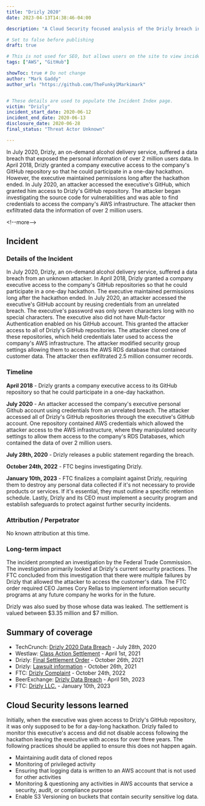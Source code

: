 ```yaml
---
title: "Drizly 2020"
date: 2023-04-13T14:38:46-04:00

description: "A Cloud Security focused analysis of the Drizly breach in 2020"

# Set to false before publishing
draft: true

# This is not used for SEO, but allows users on the site to view incidents by keyword
tags: ["AWS", "GitHub"]

showToc: true # Do not change
author: "Mark Gaddy"
author_url: "https://github.com/TheFunky1Markimark"


# These details are used to populate the Incident Index page.
victim: "Drizly"
incident_start_date: 2020-06-12
incident_end_date: 2020-06-13
disclosure_date: 2020-06-28
final_status: "Threat Actor Unknown"

---
```

In July 2020, Drizly, an on-demand alcohol delivery service, suffered a data breach that exposed the personal information of over 2 million users data. In April 2018, Drizly granted a company executive access to the company's GitHub repository so that he could participate in a one-day hackathon. However, the executive maintained permissions long after the hackathon ended. In July 2020, an attacker accessed the executive's GitHub, which granted him access to Drizly's GitHub repository. The attacker began investigating the source code for vulnerabilities and was able to find credentials to access the company's AWS infrastructure. The attacker then exfiltrated data the information of over 2 million users.

\<!--more--\>

## Incident

### Details of the Incident

In July 2020, Drizly, an on-demand alcohol delivery service, suffered a data breach from an unknown attacker. In April 2018, Drizly granted a company executive access to the company's GitHub repositories so that he could participate in a one-day hackathon. The executive maintained permissions long after the hackathon ended. In July 2020, an attacker accessed the executive's GitHub account by reusing credentials from an unrelated breach. The executive's password was only seven characters long with no special characters. The executive also did not have Mult-factor Authentication enabled on his GitHub account. This granted the attacker access to all of Drizly's GitHub repositories. The attacker cloned one of these repositories, which held credentials later used to access the company's AWS infrastructure. The attacker modified security group settings allowing them to access the AWS RDS database that contained customer data. The attacker then exfiltrated 2.5 million consumer records.

### Timeline

**April 2018** - Drizly grants a company executive access to its GitHub repository so that he could participate in a one-day hackathon.

**July 2020** - An attacker accessed the company's executive personal Github account using credentials from an unrelated breach. The attacker accessed all of Drizly's GitHub repositories through the executive's GitHub account. One repository contained AWS credentials which allowed the attacker access to the AWS infrastructure, where they manipulated security settings to allow them access to the company's RDS Databases, which contained the data of over 2 million users.

**July 28th, 2020** - Drizly releases a public statement regarding the breach.

**October 24th, 2022** - FTC begins investigating Drizly.

**January 10th, 2023** - FTC finalizes a complaint against Drizly, requiring them to destroy any personal data collected if it's not necessary to provide products or services. If it's essential, they must outline a specific retention schedule. Lastly, Drizly and its CEO must implement a security program and establish safeguards to protect against further security incidents.

### Attribution / Perpetrator

No known attribution at this time.

### Long-term impact

The incident prompted an investigation by the Federal Trade Commission. The investigation primarily looked at Drizly's current security practices. The FTC concluded from this investigation that there were multiple failures by Drizly that allowed the attacker to access the customer's data. The FTC order required CEO James Cory Rellas to implement information security programs at any future company he works for in the future.

Drizly was also sued by those whose data was leaked. The settlement is valued between $3.35 million and $7 million.

## Summary of coverage

- TechCrunch: [Drizly 2020 Data Breach](https://techcrunch.com/2020/07/28/drizly-data-breach/) - July 28th, 2020
- Westlaw: [Class Action Settlement](https://today.westlaw.com/Document/I771917ce92c411ebbea4f0dc9fb69570/View/FullText.html?transitionType=Default&contextData=(sc.Default)&firstPage=true) - April 1st, 2021
- Drizly: [Final Settlement Order](https://alcoholdeliverydatabreach.com/assets/Docs/FINAL%20APPROVAL%20ORDER.pdf) - October 26th, 2021
- Drizly: [Lawsuit information](https://alcoholdeliverydatabreach.com/) - October 26th, 2021
- FTC: [Drizly Complaint](https://www.ftc.gov/system/files/ftc_gov/pdf/202-3185-Drizly-Complaint.pdf) - October 24th, 2022
- BeerExchange: [Drizly Data Breach](https://thebeerexchange.io/drizly-data-breach/) - April 5th, 2023
- FTC: [Drizly LLC.](https://www.ftc.gov/legal-library/browse/cases-proceedings/2023185-drizly-llc-matter) - January 10th, 2023

## Cloud Security lessons learned

Initially, when the executive was given access to Drizly's GitHub repository, it was only supposed to be for a day-long hackathon. Drizly failed to monitor this executive's access and did not disable access following the hackathon leaving the executive with access for over three years. The following practices should be applied to ensure this does not happen again.

- Maintaining audit data of cloned repos
- Monitoring of privileged activity
- Ensuring that logging data is written to an AWS account that is not used for other activities
- Monitoring & questioning any activities in AWS accounts that service a security, audit, or compliance purpose
- Enable S3 Versioning on buckets that contain security sensitive log data.
